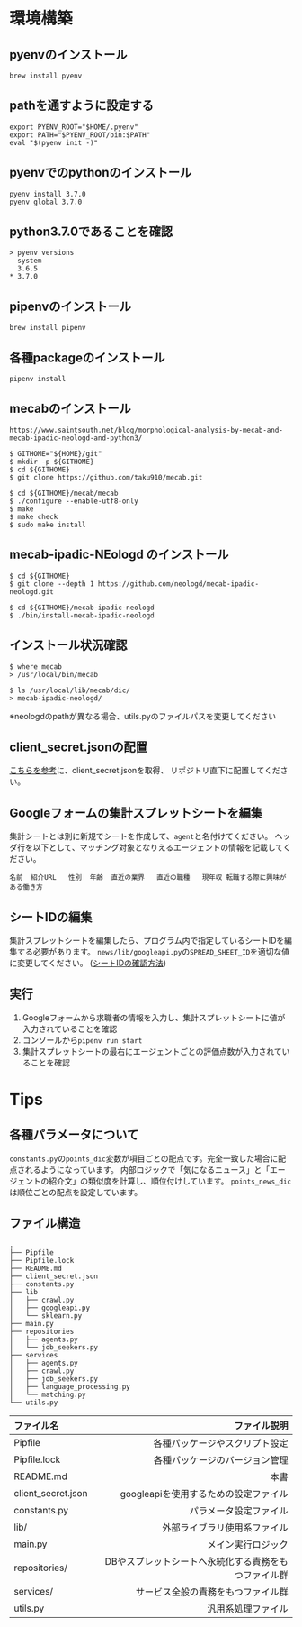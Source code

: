 # 環境構築
## pyenvのインストール  
```
brew install pyenv
```

## pathを通すように設定する
```
export PYENV_ROOT="$HOME/.pyenv"
export PATH="$PYENV_ROOT/bin:$PATH"
eval "$(pyenv init -)"
```

## pyenvでのpythonのインストール
```
pyenv install 3.7.0
pyenv global 3.7.0
```

## python3.7.0であることを確認
```
> pyenv versions
  system
  3.6.5
* 3.7.0
```

## pipenvのインストール
```
brew install pipenv
```

## 各種packageのインストール
```
pipenv install
```

## mecabのインストール
 `https://www.saintsouth.net/blog/morphological-analysis-by-mecab-and-mecab-ipadic-neologd-and-python3/`
```
$ GITHOME="${HOME}/git"
$ mkdir -p ${GITHOME}
$ cd ${GITHOME}
$ git clone https://github.com/taku910/mecab.git
  
$ cd ${GITHOME}/mecab/mecab
$ ./configure --enable-utf8-only
$ make
$ make check
$ sudo make install
```

## mecab-ipadic-NEologd のインストール
```
$ cd ${GITHOME}
$ git clone --depth 1 https://github.com/neologd/mecab-ipadic-neologd.git
  
$ cd ${GITHOME}/mecab-ipadic-neologd
$ ./bin/install-mecab-ipadic-neologd
```

## インストール状況確認
```
$ where mecab
> /usr/local/bin/mecab
  
$ ls /usr/local/lib/mecab/dic/
> mecab-ipadic-neologd/
```
※neologdのpathが異なる場合、utils.pyのファイルパスを変更してください

## client_secret.jsonの配置
[こちらを参考](https://www.kumilog.net/entry/2018/03/22/090000)に、client_secret.jsonを取得、
リポジトリ直下に配置してください。

## Googleフォームの集計スプレットシートを編集
集計シートとは別に新規でシートを作成して、`agent`と名付けてください。
ヘッダ行を以下として、マッチング対象となりえるエージェントの情報を記載してください。
```
名前	紹介URL	性別	年齢	直近の業界	直近の職種	現年収	転職する際に興味がある働き方
```

## シートIDの編集
集計スプレットシートを編集したら、プログラム内で指定しているシートIDを編集する必要があります。
`news/lib/googleapi.py`の`SPREAD_SHEET_ID`を適切な値に変更してください。
([シートIDの確認方法](http://amehal.blogspot.com/2015/10/id.html))

## 実行
1. Googleフォームから求職者の情報を入力し、集計スプレットシートに値が入力されていることを確認
2. コンソールから`pipenv run start`
3. 集計スプレットシートの最右にエージェントごとの評価点数が入力されていることを確認

# Tips
## 各種パラメータについて
`constants.py`の`points_dic`変数が項目ごとの配点です。完全一致した場合に配点されるようになっています。
内部ロジックで「気になるニュース」と「エージェントの紹介文」の類似度を計算し、順位付けしています。
`points_news_dic`は順位ごとの配点を設定しています。

## ファイル構造
```
.
├── Pipfile
├── Pipfile.lock
├── README.md
├── client_secret.json
├── constants.py
├── lib
│   ├── crawl.py
│   ├── googleapi.py
│   └── sklearn.py
├── main.py
├── repositories
│   ├── agents.py
│   └── job_seekers.py
├── services
│   ├── agents.py
│   ├── crawl.py
│   ├── job_seekers.py
│   ├── language_processing.py
│   └── matching.py
└── utils.py
```

| ファイル名 | ファイル説明 |  
|:-----------|------------:|  
| Pipfile       | 各種パッケージやスクリプト設定        |  
| Pipfile.lock       | 各種パッケージのバージョン管理        |  
| README.md       | 本書        |  
| client_secret.json       | googleapiを使用するための設定ファイル        |  
| constants.py       | パラメータ設定ファイル        |  
| lib/       | 外部ライブラリ使用系ファイル        |  
| main.py       | メイン実行ロジック        |  
| repositories/       | DBやスプレットシートへ永続化する責務をもつファイル群        |  
| services/       | サービス全般の責務をもつファイル群        |  
| utils.py       | 汎用系処理ファイル        |  

